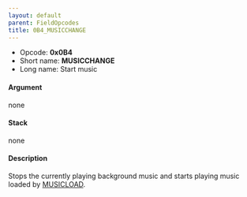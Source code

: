 ```yaml
---
layout: default
parent: FieldOpcodes
title: 0B4_MUSICCHANGE
---
```


-   Opcode: **0x0B4**
-   Short name: **MUSICCHANGE**
-   Long name: Start music

#### Argument

none

#### Stack

none

#### Description

Stops the currently playing background music and starts playing music loaded by [MUSICLOAD](0B5_MUSICLOAD.md).
